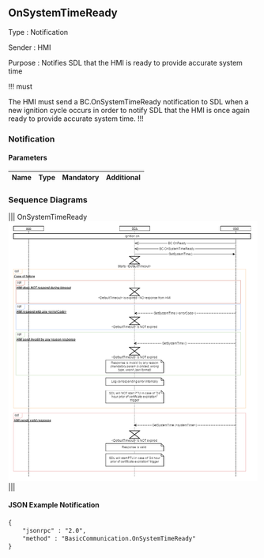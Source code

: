 ## OnSystemTimeReady

Type
: Notification

Sender
: HMI

Purpose
: Notifies SDL that the HMI is ready to provide accurate system time

!!! must

The HMI must send a BC.OnSystemTimeReady notification to SDL when a new ignition cycle occurs in order to notify SDL that the HMI is once again ready to provide accurate system time.
!!!

### Notification

#### Parameters

|Name|Type|Mandatory|Additional|
|:---|:---|:--------|:---------|

### Sequence Diagrams
|||
OnSystemTimeReady
![OnSystemTimeReady](assets/OnSystemTimeReady_Ign_On.png)
|||

#### JSON Example Notification  

```
{
	"jsonrpc" : "2.0",
	"method" : "BasicCommunication.OnSystemTimeReady"
}
```
